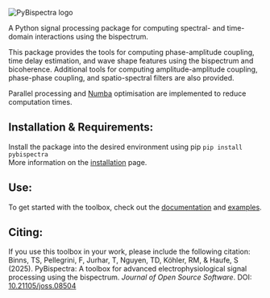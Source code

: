 ![PyBispectra logo](docs/source/_static/logo.gif)

A Python signal processing package for computing spectral- and time-domain interactions using the bispectrum.

This package provides the tools for computing phase-amplitude coupling, time delay estimation, and wave shape features using the bispectrum and bicoherence. Additional tools for computing amplitude-amplitude coupling, phase-phase coupling, and spatio-spectral filters are also provided.

Parallel processing and [Numba](https://numba.pydata.org/) optimisation are implemented to reduce computation times.

## Installation & Requirements:
Install the package into the desired environment using pip `pip install pybispectra`<br/>
More information on the [installation](https://pybispectra.readthedocs.io/en/1.2.0/installation.html) page.

## Use:
To get started with the toolbox, check out the [documentation](https://pybispectra.readthedocs.io/en/1.2.0/) and [examples](https://pybispectra.readthedocs.io/en/1.2.0/examples.html).

## Citing:
If you use this toolbox in your work, please include the following citation:<br/>
Binns, TS, Pellegrini, F, Jurhar, T, Nguyen, TD, Köhler, RM, & Haufe, S (2025). PyBispectra: A toolbox for advanced electrophysiological signal processing using the bispectrum. *Journal of Open Source Software*. DOI: [10.21105/joss.08504](https://doi.org/10.21105/joss.08504)
